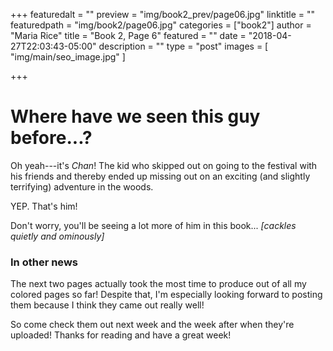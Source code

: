 +++
featuredalt = ""
preview = "img/book2_prev/page06.jpg"
linktitle = ""
featuredpath = "img/book2/page06.jpg"
categories = ["book2"]
author = "Maria Rice"
title = "Book 2, Page 6"
featured = ""
date = "2018-04-27T22:03:43-05:00"
description = ""
type = "post"
images = [ "img/main/seo_image.jpg" ]

+++

# Where have we seen this guy before...?

Oh yeah---it's *Chan*! The kid who skipped out on going to the 
festival with his friends and thereby ended up missing out on an 
exciting (and slightly terrifying) adventure in the woods. 

YEP. That's him! 

Don't worry, you'll be seeing a lot more of him 
in this book... *[cackles quietly and ominously]*

### In other news

The next two pages actually took the most time to produce out of all 
my colored pages so far! Despite that, I'm especially looking 
forward to posting them because I think they came out really well!

So come check them out next week and the week after when they're 
uploaded! Thanks for reading and have a great week!

